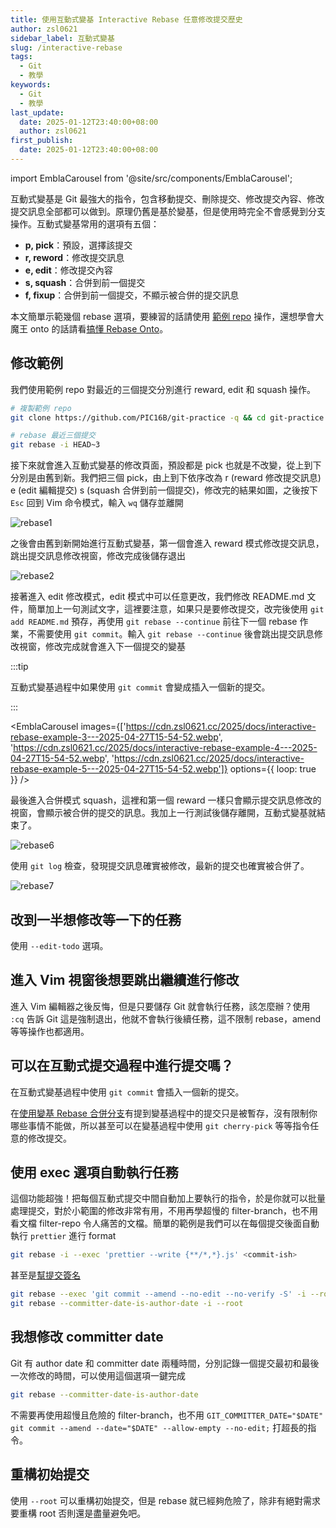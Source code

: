 ```yaml
---
title: 使用互動式變基 Interactive Rebase 任意修改提交歷史
author: zsl0621
sidebar_label: 互動式變基
slug: /interactive-rebase
tags:
  - Git
  - 教學
keywords:
  - Git
  - 教學
last_update:
  date: 2025-01-12T23:40:00+08:00
  author: zsl0621
first_publish:
  date: 2025-01-12T23:40:00+08:00
---
```


import EmblaCarousel from '@site/src/components/EmblaCarousel';

互動式變基是 Git 最強大的指令，包含移動提交、刪除提交、修改提交內容、修改提交訊息全部都可以做到。原理仍舊是基於變基，但是使用時完全不會感覺到分支操作。互動式變基常用的選項有五個：

- **p, pick**：預設，選擇該提交  
- **r, reword**：修改提交訊息  
- **e, edit**：修改提交內容  
- **s, squash**：合併到前一個提交  
- **f, fixup**：合併到前一個提交，不顯示被合併的提交訊息

本文簡單示範幾個 rebase 選項，要練習的話請使用 [範例 repo](https://github.com/PIC16B/git-practice) 操作，還想學會大魔王 onto 的話請看[搞懂 Rebase Onto](/git/rebase-onto)。

## 修改範例

我們使用範例 repo 對最近的三個提交分別進行 reward, edit 和 squash 操作。

```sh
# 複製範例 repo
git clone https://github.com/PIC16B/git-practice -q && cd git-practice

# rebase 最近三個提交
git rebase -i HEAD~3
```

接下來就會進入互動式變基的修改頁面，預設都是 pick 也就是不改變，從上到下分別是由舊到新。我們把三個 pick，由上到下依序改為 r (reward 修改提交訊息) e (edit 編輯提交) s (squash 合併到前一個提交)，修改完的結果如圖，之後按下 `Esc` 回到 Vim 命令模式，輸入 `wq` 儲存並離開

![rebase1](https://cdn.zsl0621.cc/2025/docs/interactive-rebase-example-1---2025-04-27T15-54-52.webp)

之後會由舊到新開始進行互動式變基，第一個會進入 reward 模式修改提交訊息，跳出提交訊息修改視窗，修改完成後儲存退出

![rebase2](https://cdn.zsl0621.cc/2025/docs/interactive-rebase-example-2---2025-04-27T15-54-52.webp)

接著進入 edit 修改模式，edit 模式中可以任意更改，我們修改 README.md 文件，簡單加上一句測試文字，這裡要注意，如果只是要修改提交，改完後使用 `git add README.md` 預存，再使用 `git rebase --continue` 前往下一個 rebase 作業，不需要使用 `git commit`。輸入 `git rebase --continue` 後會跳出提交訊息修改視窗，修改完成就會進入下一個提交的變基

:::tip

互動式變基過程中如果使用 `git commit` 會變成插入一個新的提交。

:::

<EmblaCarousel
  images={['https://cdn.zsl0621.cc/2025/docs/interactive-rebase-example-3---2025-04-27T15-54-52.webp', 'https://cdn.zsl0621.cc/2025/docs/interactive-rebase-example-4---2025-04-27T15-54-52.webp', 'https://cdn.zsl0621.cc/2025/docs/interactive-rebase-example-5---2025-04-27T15-54-52.webp']}
  options={{ loop: true }}
/>

最後進入合併模式 squash，這裡和第一個 reward 一樣只會顯示提交訊息修改的視窗，會顯示被合併的提交的訊息。我加上一行測試後儲存離開，互動式變基就結束了。

![rebase6](https://cdn.zsl0621.cc/2025/docs/interactive-rebase-example-6---2025-04-27T15-54-52.webp)

使用 `git log` 檢查，發現提交訊息確實被修改，最新的提交也確實被合併了。

![rebase7](https://cdn.zsl0621.cc/2025/docs/interactive-rebase-example-7---2025-04-27T15-54-52.webp)

## 改到一半想修改等一下的任務

使用 `--edit-todo` 選項。

## 進入 Vim 視窗後想要跳出繼續進行修改

進入 Vim 編輯器之後反悔，但是只要儲存 Git 就會執行任務，該怎麼辦？使用 `:cq` 告訴 Git 這是強制退出，他就不會執行後續任務，這不限制 rebase，amend 等等操作也都適用。

## 可以在互動式提交過程中進行提交嗎？

在互動式變基過程中使用 `git commit` 會插入一個新的提交。

在[使用變基 Rebase 合併分支](./rebase)有提到變基過程中的提交只是被暫存，沒有限制你哪些事情不能做，所以甚至可以在變基過程中使用 `git cherry-pick` 等等指令任意的修改提交。

## 使用 exec 選項自動執行任務

這個功能超強！把每個互動式提交中間自動加上要執行的指令，於是你就可以批量處理提交，對於小範圍的修改非常有用，不用再學超慢的 filter-branch，也不用看文檔 filter-repo 令人痛苦的文檔。簡單的範例是我們可以在每個提交後面自動執行 `prettier` 進行 format

```sh
git rebase -i --exec 'prettier --write {**/*,*}.js' <commit-ish>
```

甚至是[幫提交簽名](https://peterbabic.dev/blog/git-sign-previous-commits-keeping-dates/)

```sh
git rebase --exec 'git commit --amend --no-edit --no-verify -S' -i --root
git rebase --committer-date-is-author-date -i --root
```

## 我想修改 committer date

Git 有 author date 和 committer date 兩種時間，分別記錄一個提交最初和最後一次修改的時間，可以使用這個選項一鍵完成

```sh
git rebase --committer-date-is-author-date
```

不需要再使用超慢且危險的 filter-branch，也不用 `GIT_COMMITTER_DATE="$DATE" git commit --amend --date="$DATE" --allow-empty --no-edit;` 打超長的指令。

## 重構初始提交

使用 `--root` 可以重構初始提交，但是 rebase 就已經夠危險了，除非有絕對需求要重構 root 否則還是盡量避免吧。
